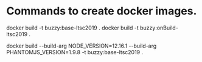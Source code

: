 # Commands to create docker images.

docker build -t buzzy:base-ltsc2019 .
docker build -t buzzy:onBuild-ltsc2019 .

docker build --build-arg NODE_VERSION=12.16.1 --build-arg PHANTOMJS_VERSION=1.9.8 -t buzzy:base-ltsc2019 .


